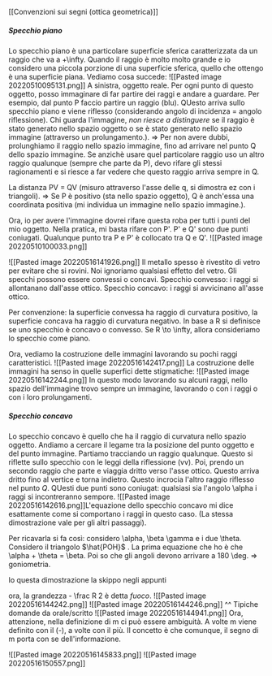 [[Convenzioni sui segni (ottica geometrica)]]
##### Specchio piano
Lo specchio piano è una particolare superficie sferica caratterizzata da un raggio che va a +\infty.
Quando il raggio è molto molto grande e io considero una piccola porzione di una superficie sferica, quello che ottengo è una superficie piana.
Vediamo cosa succede:
![[Pasted image 20220510095131.png]]
A sinistra, oggetto reale.
Per ogni punto di questo oggetto, posso immaginare di far partire dei raggi e andare a guardare. Per esempio, dal punto P faccio partire un raggio (blu). QUesto arriva sullo specchio piano e viene riflesso (considerando angolo di incidenza = angolo riflessione). Chi guarda l'immagine, _non riesce a distinguere_ se il raggio è stato generato nello spazio oggetto o se è stato generato nello spazio immagine (attraverso un prolungamento.). => Per non avere dubbi, prolunghiamo il raggio nello spazio immagine, fino ad arrivare nel punto Q dello spazio immagine.
Se anzichè usare quel particolare raggio uso un altro raggio qualunque (sempre che parte da P), devo rifare gli stessi ragionamenti e si riesce a far vedere che questo raggio arriva sempre in Q.

La distanza PV = QV (misuro attraverso l'asse delle q, si dimostra ez con i triangoli).
=> Se P è positivo (sta nello spazio oggetto), Q è anch'essa una coordinata positiva (mi individua un immagine nello spazio immagine.).

Ora, io per avere l'immagine dovrei rifare questa roba per tutti i punti del mio oggetto. Nella pratica, mi basta rifare con P'.
P' e Q' sono due punti coniugati.
Qualunque punto tra P e P' è collocato tra Q e Q'.
![[Pasted image 20220510100033.png]]

![[Pasted image 20220516141926.png]]
Il metallo spesso è rivestito di vetro per evitare che si rovini. Noi ignoriamo qualsiasi effetto del vetro.
Gli specchi possono essere convessi o concavi.
Specchio convesso: i raggi si allontanano dall'asse ottico.
Specchio concavo: i raggi si avvicinano all'asse ottico.

Per convenzione: la superficie convessa ha raggio di curvatura positivo, la superficie concava ha raggio di curvatura negativo.
In base a R si definisce se uno specchio è concavo o convesso. Se R \to \infty, allora consideriamo lo specchio come piano.

Ora, vediamo la costruzione delle immagini lavorando su pochi raggi caratteristici.
![[Pasted image 20220516142417.png]]
La costruzione delle immagini ha senso in quelle superfici dette stigmatiche:
![[Pasted image 20220516142244.png]]
In questo modo lavorando su alcuni raggi, nello spazio dell'immagine trovo sempre un immagine, lavorando o con i raggi o con i loro prolungamenti.

##### Specchio concavo
Lo specchio concavo è quello che ha il raggio di curvatura nello spazio oggetto. Andiamo a cercare il legame tra la posizione del punto oggetto e del punto immagine.
Partiamo tracciando un raggio qualunque. Questo si riflette sullo specchio con le leggi della riflessione (vv).
Poi, prendo un secondo raggio che parte e viaggia dritto verso l'asse ottico. Questo arriva dritto fino al vertice e torna indietro.
Questo incrocia l'altro raggio riflesso nel punto $Q$.
QUesti due punti sono coniugat: qualsiasi sia l'angolo \alpha i raggi si incontreranno sempore.
![[Pasted image 20220516142616.png]]L'equazione dello specchio concavo mi dice esattamente come si comportano i raggi in questo caso. (La stessa dimostrazione vale per gli altri passaggi).

Per ricavarla si fa così: considero \alpha, \beta \gamma e i due \theta.
Considero il triangolo $\hat{POH}$  . La prima equazione che ho è che \alpha + \theta = \beta. Poi so che gli angoli devono arrivare a 180 \deg. => goniometria.

Io questa dimostrazione la skippo negli appunti

ora, la grandezza - \frac R 2 è detta _fuoco_.
![[Pasted image 20220516144242.png]]
![[Pasted image 20220516144246.png]]
^^ Tipiche domande da orale/scritto
![[Pasted image 20220516144941.png]]
Ora, attenzione, nella definizione di m ci può essere ambiguità. A volte m viene definito con il (-), a volte con il più. Il concetto è che comunque, il segno di m porta con se dell'informazione.

![[Pasted image 20220516145833.png]]
![[Pasted image 20220516150557.png]]
